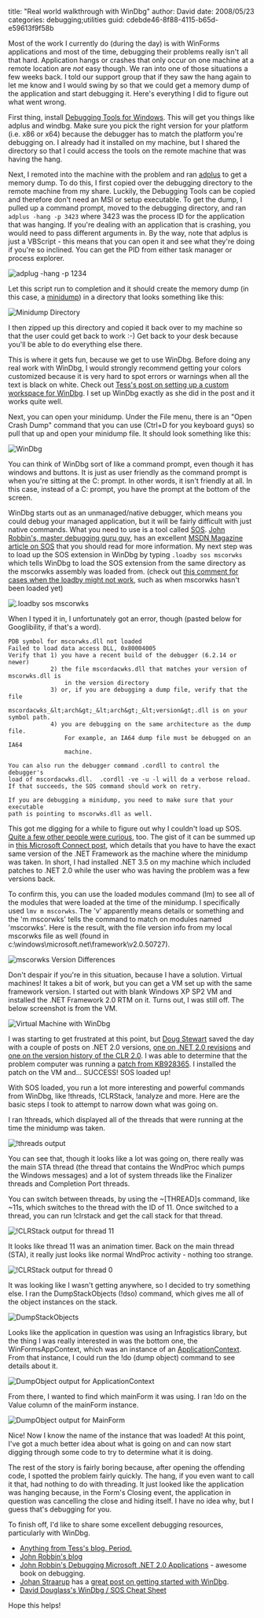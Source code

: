 
title: "Real world walkthrough with WinDbg"
author: David
date: 2008/05/23
categories: debugging;utilities
guid: cdebde46-8f88-4115-b65d-e59613f9f58b

Most of the work I currently do (during the day) is with WinForms applications and most of the time, debugging their problems really isn't all that hard. Application hangs or crashes that only occur on one machine at a remote location are <em>not</em> easy though. We ran into one of those situations a few weeks back. I told our support group that if they saw the hang again to let me know and I would swing by so that we could get a memory dump of the application and start debugging it. Here's everything I did to figure out what went wrong. 

First thing, install [Debugging Tools for Windows](http://www.microsoft.com/whdc/DevTools/Debugging/default.mspx). This will get you things like adplus and windbg. Make sure you pick the right version for your platform (i.e. x86 or x64) because the debugger has to match the platform you're debugging on. I already had it installed on my machine, but I shared the directory so that I could access the tools on the remote machine that was having the hang. 

Next, I remoted into the machine with the problem and ran [adplus](http://msdn.microsoft.com/en-us/library/cc265639.aspx) to get a memory dump. To do this, I first copied over the debugging directory to the remote machine from my share. Luckily, the Debugging Tools can be copied and therefore don't need an MSI or setup executable. To get the dump, I pulled up a command prompt, moved to the debugging directory, and ran `adplus -hang -p 3423` where 3423 was the process ID for the application that was hanging. If you're dealing with an application that is crashing, you would need to pass different arguments in. By the way, note that adplus is just a VBScript - this means that you can open it and see what they're doing if you're so inclined. You can get the PID from either task manager or process explorer. 

![adplug -hang -p 1234](https://s3.amazonaws.com/mohundro/blog/WindowsLiveWriter/RealworldwalkthroughwithWinDbg_8BDB/image_2.png)

Let this script run to completion and it should create the memory dump (in this case, a [minidump](http://msdn.microsoft.com/en-us/library/ms680369(VS.85).aspx)) in a directory that looks something like this: 

![Minidump Directory](https://s3.amazonaws.com/mohundro/blog/WindowsLiveWriter/RealworldwalkthroughwithWinDbg_8BDB/image_6.png)

I then zipped up this directory and copied it back over to my machine so that the user could get back to work :-) Get back to your desk because you'll be able to do everything else there. 

This is where it gets fun, because we get to use WinDbg. Before doing any real work with WinDbg, I would strongly recommend getting your colors customized because it is very hard to spot errors or warnings when all the text is black on white. Check out [Tess's post on setting up a custom workspace for WinDbg](http://blogs.msdn.com/tess/archive/2008/04/18/pimp-up-your-debugger-creating-a-custom-workspace-for-windbg-debugging.aspx). I set up WinDbg exactly as she did in the post and it works quite well. 

Next, you can open your minidump. Under the File menu, there is an "Open Crash Dump" command that you can use (Ctrl+D for you keyboard guys) so pull that up and open your minidump file. It should look something like this: 

![WinDbg](https://s3.amazonaws.com/mohundro/blog/WindowsLiveWriter/RealworldwalkthroughwithWinDbg_8BDB/image_8.png)

You can think of WinDbg sort of like a command prompt, even though it has windows and buttons. It is just as user friendly as the command prompt is when you're sitting at the C: prompt. In other words, it isn't friendly at all. In this case, instead of a C: prompt, you have the prompt at the bottom of the screen. 

WinDbg starts out as an unmanaged/native debugger, which means you could debug your managed application, but it will be fairly difficult with just native commands. What you need to use is a tool called [SOS](http://msdn.microsoft.com/en-us/library/bb190764(VS.80).aspx). [John Robbin's, master debugging guru guy](http://www.wintellect.com/cs/blogs/jrobbins/default.aspx), has an excellent [MSDN Magazine article on SOS](http://msdn.microsoft.com/en-us/library/bb190764(VS.80).aspx) that you should read for more information. My next step was to load up the SOS extension in WinDbg by typing `.loadby sos mscorwks` which tells WinDbg to load the SOS extension from the same directory as the mscorwks assembly was loaded from. (check out [this comment for cases when the loadby might not work](http://blogs.msdn.com/johan/archive/2007/11/13/getting-started-with-windbg-part-i.aspx#6503848), such as when mscorwks hasn't been loaded yet) 

![.loadby sos mscorwks](https://s3.amazonaws.com/mohundro/blog/WindowsLiveWriter/RealworldwalkthroughwithWinDbg_8BDB/image_10.png)

When I typed it in, I unfortunately got an error, though (pasted below for Googlibility, if that's a word).

    PDB symbol for mscorwks.dll not loaded
    Failed to load data access DLL, 0x80004005
    Verify that 1) you have a recent build of the debugger (6.2.14 or newer)
                2) the file mscordacwks.dll that matches your version of mscorwks.dll is 
                    in the version directory
                3) or, if you are debugging a dump file, verify that the file 
                    mscordacwks_&lt;arch&gt;_&lt;arch&gt;_&lt;version&gt;.dll is on your symbol path.
                4) you are debugging on the same architecture as the dump file.
                    For example, an IA64 dump file must be debugged on an IA64
                    machine. 

    You can also run the debugger command .cordll to control the debugger's
    load of mscordacwks.dll.  .cordll -ve -u -l will do a verbose reload.
    If that succeeds, the SOS command should work on retry. 

    If you are debugging a minidump, you need to make sure that your executable
    path is pointing to mscorwks.dll as well.

This got me digging for a while to figure out why I couldn't load up SOS. [Quite a few other people were curious](http://www.google.com/search?hl=en&q=loadby+sos+mscorwks+%22data+access+dll%22&btnG=Search), too. The gist of it can be summed up in [this Microsoft Connect post](https://connect.microsoft.com/VisualStudio/feedback/Validation.aspx?FeedbackID=299021), which details that you have to have the exact same version of the .NET Framework as the machine where the minidump was taken. In short, I had installed .NET 3.5 on my machine which included patches to .NET 2.0 while the user who was having the problem was a few versions back.

To confirm this, you can use the loaded modules command (lm) to see all of the modules that were loaded at the time of the minidump. I specifically used `lmv m mscorwks`. The 'v' apparently means details or something and the 'm mscorwks' tells the command to match on modules named 'mscorwks'. Here is the result, with the file version info from my local mscorwks file as well (found in c:\windows\microsoft.net\framework\v2.0.50727).

![mscorwks Version Differences](https://s3.amazonaws.com/mohundro/blog/WindowsLiveWriter/RealworldwalkthroughwithWinDbg_8BDB/image_16.png) 

Don't despair if you're in this situation, because I have a solution. Virtual machines! It takes a bit of work, but you can get a VM set up with the same framework version. I started out with blank Windows XP SP2 VM and installed the .NET Framework 2.0 RTM on it. Turns out, I was still off. The below screenshot is from the VM.

![Virtual Machine with WinDbg](https://s3.amazonaws.com/mohundro/blog/WindowsLiveWriter/RealworldwalkthroughwithWinDbg_8BDB/image_18.png) 

I was starting to get frustrated at this point, but [Doug Stewart](http://blogs.msdn.com/dougste/default.aspx) saved the day with a couple of posts on .NET 2.0 versions, [one on .NET 2.0 revisions](http://blogs.msdn.com/dougste/archive/2007/11/22/6467645.aspx) and [one on the version history of the CLR 2.0](http://blogs.msdn.com/dougste/archive/2007/09/06/version-history-of-the-clr-2-0.aspx). I was able to determine that the problem computer was running a [patch from KB928365](http://support.microsoft.com/kb/928365). I installed the patch on the VM and... SUCCESS! SOS loaded up!

With SOS loaded, you run a lot more interesting and powerful commands from WinDbg, like !threads, !CLRStack, !analyze and more. Here are the basic steps I took to attempt to narrow down what was going on.

I ran !threads, which displayed all of the threads that were running at the time the minidump was taken.

![!threads output](https://s3.amazonaws.com/mohundro/blog/WindowsLiveWriter/RealworldwalkthroughwithWinDbg_8BDB/image_20.png) 

You can see that, though it looks like a lot was going on, there really was the main STA thread (the thread that contains the WndProc which pumps the Windows messages) and a lot of system threads like the Finalizer threads and Completion Port threads.

You can switch between threads, by using the ~[THREAD]s command, like ~11s, which switches to the thread with the ID of 11. Once switched to a thread, you can run !clrstack and get the call stack for that thread.

![!CLRStack output for thread 11](https://s3.amazonaws.com/mohundro/blog/WindowsLiveWriter/RealworldwalkthroughwithWinDbg_8BDB/image_22.png) 

It looks like thread 11 was an animation timer. Back on the main thread (STA), it really just looks like normal WndProc activity - nothing too strange.

![!CLRStack output for thread 0](https://s3.amazonaws.com/mohundro/blog/WindowsLiveWriter/RealworldwalkthroughwithWinDbg_8BDB/image_24.png) 

It was looking like I wasn't getting anywhere, so I decided to try something else. I ran the DumpStackObjects (!dso) command, which gives me all of the object instances on the stack.

![DumpStackObjects](https://s3.amazonaws.com/mohundro/blog/WindowsLiveWriter/RealworldwalkthroughwithWinDbg_8BDB/image_26.png) 

Looks like the application in question was using an Infragistics library, but the thing I was really interested in was the bottom one, the WinFormsAppContext, which was an instance of an [ApplicationContext](http://msdn.microsoft.com/en-us/library/system.windows.forms.applicationcontext.aspx). From that instance, I could run the !do (dump object) command to see details about it.

![DumpObject output for ApplicationContext](https://s3.amazonaws.com/mohundro/blog/WindowsLiveWriter/RealworldwalkthroughwithWinDbg_8BDB/image_28.png) 

From there, I wanted to find which mainForm it was using. I ran !do on the Value column of the mainForm instance.

![DumpObject output for MainForm](https://s3.amazonaws.com/mohundro/blog/WindowsLiveWriter/RealworldwalkthroughwithWinDbg_8BDB/image_30.png) 

Nice! Now I know the name of the instance that was loaded! At this point, I've got a much better idea about what is going on and can now start digging through some code to try to determine what it is doing.

The rest of the story is fairly boring because, after opening the offending code, I spotted the problem fairly quickly. The hang, if you even want to call it that, had nothing to do with threading. It just looked like the application was hanging because, in the Form's Closing event, the application in question was cancelling the close and hiding itself. I have no idea why, but I guess that's debugging for you.

To finish off, I'd like to share some excellent debugging resources, particularly with WinDbg.

- [Anything from Tess's blog. Period.](http://blogs.msdn.com/tess/default.aspx) 
- [John Robbin's blog](http://www.wintellect.com/cs/blogs/jrobbins/default.aspx) 
- [John Robbin's Debugging Microsoft .NET 2.0 Applications](http://www.amazon.com/Debugging-Microsoft-NET-2-0-Applications/dp/0735622027) - awesome book on debugging. 
- [Johan Straarup](http://blogs.msdn.com/johan/default.aspx) has a [great post on getting started with WinDbg](http://blogs.msdn.com/johan/archive/2007/11/13/getting-started-with-windbg-part-i.aspx). 
- [David Douglass's WinDbg / SOS Cheat Sheet](http://geekswithblogs.net/.netonmymind/archive/2006/03/14/72262.aspx)

Hope this helps!

